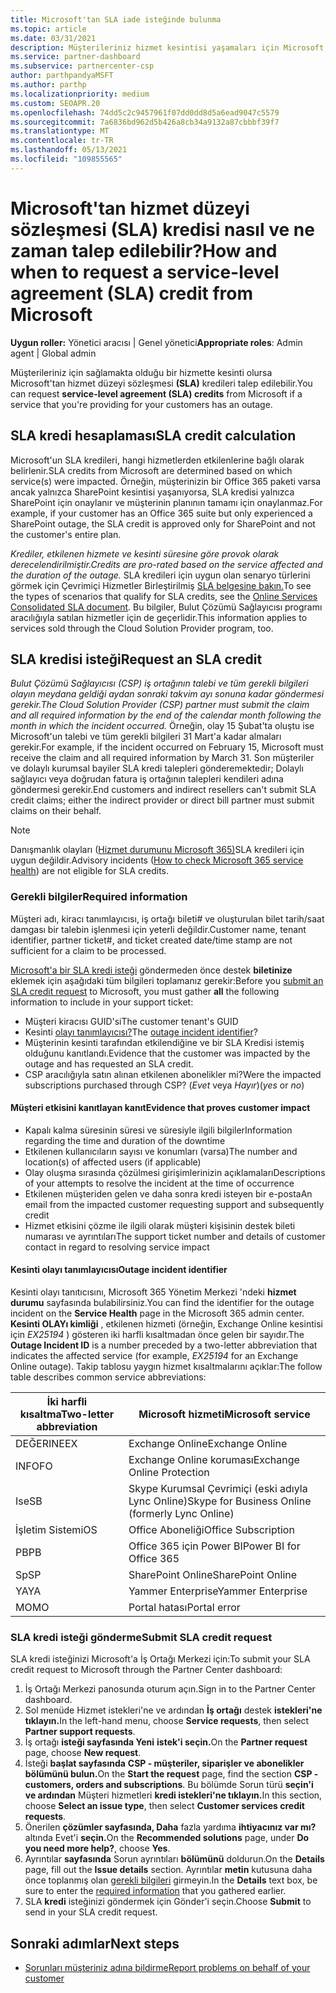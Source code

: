 ```yaml
---
title: Microsoft'tan SLA iade isteğinde bulunma
ms.topic: article
ms.date: 03/31/2021
description: Müşterileriniz hizmet kesintisi yaşamaları için Microsoft'tan hizmet düzeyi sözleşmesi (SLA) kredisi talep etmek için avantajları, kısıtlamaları ve yordamları öğrenin.
ms.service: partner-dashboard
ms.subservice: partnercenter-csp
author: parthpandyaMSFT
ms.author: parthp
ms.localizationpriority: medium
ms.custom: SEOAPR.20
ms.openlocfilehash: 74dd5c2c9457961f07dd0dd8d5a6ead9047c5579
ms.sourcegitcommit: 7a6836bd962d5b426a8cb34a9132a87cbbbf39f7
ms.translationtype: MT
ms.contentlocale: tr-TR
ms.lasthandoff: 05/13/2021
ms.locfileid: "109855565"
---
```

# <a name="how-and-when-to-request-a-service-level-agreement-sla-credit-from-microsoft"></a><span data-ttu-id="e3acd-103">Microsoft'tan hizmet düzeyi sözleşmesi (SLA) kredisi nasıl ve ne zaman talep edilebilir?</span><span class="sxs-lookup"><span data-stu-id="e3acd-103">How and when to request a service-level agreement (SLA) credit from Microsoft</span></span>

<span data-ttu-id="e3acd-104">**Uygun roller:** Yönetici aracısı | Genel yönetici</span><span class="sxs-lookup"><span data-stu-id="e3acd-104">**Appropriate roles**: Admin agent | Global admin</span></span>

<span data-ttu-id="e3acd-105">Müşterileriniz için sağlamakta olduğu bir hizmette kesinti olursa Microsoft'tan hizmet düzeyi sözleşmesi **(SLA)** kredileri talep edilebilir.</span><span class="sxs-lookup"><span data-stu-id="e3acd-105">You can request **service-level agreement (SLA) credits** from Microsoft if a service that you're providing for your customers has an outage.</span></span>

## <a name="sla-credit-calculation"></a><span data-ttu-id="e3acd-106">SLA kredi hesaplaması</span><span class="sxs-lookup"><span data-stu-id="e3acd-106">SLA credit calculation</span></span>

<span data-ttu-id="e3acd-107">Microsoft'un SLA kredileri, hangi hizmetlerden etkilenlerine bağlı olarak belirlenir.</span><span class="sxs-lookup"><span data-stu-id="e3acd-107">SLA credits from Microsoft are determined based on which service(s) were impacted.</span></span> <span data-ttu-id="e3acd-108">Örneğin, müşterinizin bir Office 365 paketi varsa ancak yalnızca SharePoint kesintisi yaşanıyorsa, SLA kredisi yalnızca SharePoint için onaylanır ve müşterinin planının tamamı için onaylanmaz.</span><span class="sxs-lookup"><span data-stu-id="e3acd-108">For example, if your customer has an Office 365 suite but only experienced a SharePoint outage, the SLA credit is approved only for SharePoint and not the customer's entire plan.</span></span>

<span data-ttu-id="e3acd-109">*Krediler, etkilenen hizmete ve kesinti süresine göre provok olarak derecelendirilmiştir.*</span><span class="sxs-lookup"><span data-stu-id="e3acd-109">*Credits are pro-rated based on the service affected and the duration of the outage.*</span></span> <span data-ttu-id="e3acd-110">SLA kredileri için uygun olan senaryo türlerini görmek için Çevrimiçi Hizmetler Birleştirilmiş [SLA belgesine bakın.](http://www.microsoftvolumelicensing.com/DocumentSearch.aspx?Mode=3&DocumentTypeId=37)</span><span class="sxs-lookup"><span data-stu-id="e3acd-110">To see the types of scenarios that qualify for SLA credits, see the [Online Services Consolidated SLA document](http://www.microsoftvolumelicensing.com/DocumentSearch.aspx?Mode=3&DocumentTypeId=37).</span></span> <span data-ttu-id="e3acd-111">Bu bilgiler, Bulut Çözümü Sağlayıcısı programı aracılığıyla satılan hizmetler için de geçerlidir.</span><span class="sxs-lookup"><span data-stu-id="e3acd-111">This information applies to services sold through the Cloud Solution Provider program, too.</span></span>


## <a name="request-an-sla-credit"></a><span data-ttu-id="e3acd-112">SLA kredisi isteği</span><span class="sxs-lookup"><span data-stu-id="e3acd-112">Request an SLA credit</span></span>

<span data-ttu-id="e3acd-113">*Bulut Çözümü Sağlayıcısı (CSP) iş ortağının talebi ve tüm gerekli bilgileri olayın meydana geldiği aydan sonraki takvim ayı sonuna kadar göndermesi gerekir.*</span><span class="sxs-lookup"><span data-stu-id="e3acd-113">*The Cloud Solution Provider (CSP) partner must submit the claim and all required information by the end of the calendar month following the month in which the incident occurred.*</span></span> <span data-ttu-id="e3acd-114">Örneğin, olay 15 Şubat'ta oluştu ise Microsoft'un talebi ve tüm gerekli bilgileri 31 Mart'a kadar almaları gerekir.</span><span class="sxs-lookup"><span data-stu-id="e3acd-114">For example, if the incident occurred on February 15, Microsoft must receive the claim and all required information by March 31.</span></span> <span data-ttu-id="e3acd-115">Son müşteriler ve dolaylı kurumsal bayiler SLA kredi talepleri gönderemektedir; Dolaylı sağlayıcı veya doğrudan fatura iş ortağının talepleri kendileri adına göndermesi gerekir.</span><span class="sxs-lookup"><span data-stu-id="e3acd-115">End customers and indirect resellers can't submit SLA credit claims; either the indirect provider or direct bill partner must submit claims on their behalf.</span></span>

>[!NOTE]
><span data-ttu-id="e3acd-116">Danışmanlık olayları ([Hizmet durumunu Microsoft 365)](https://docs.microsoft.com/microsoft-365/enterprise/view-service-health?&preserve-view=trueo365-worldwide#incidents-and-advisories)SLA kredileri için uygun değildir.</span><span class="sxs-lookup"><span data-stu-id="e3acd-116">Advisory incidents ([How to check Microsoft 365 service health](https://docs.microsoft.com/microsoft-365/enterprise/view-service-health?&preserve-view=trueo365-worldwide#incidents-and-advisories)) are not eligible for SLA credits.</span></span>

### <a name="required-information"></a><span data-ttu-id="e3acd-117">Gerekli bilgiler</span><span class="sxs-lookup"><span data-stu-id="e3acd-117">Required information</span></span>

<span data-ttu-id="e3acd-118">Müşteri adı, kiracı tanımlayıcısı, iş ortağı bileti# ve oluşturulan bilet tarih/saat damgası bir talebin işlenmesi için yeterli değildir.</span><span class="sxs-lookup"><span data-stu-id="e3acd-118">Customer name, tenant identifier, partner ticket#, and ticket created date/time stamp are not sufficient for a claim to be processed.</span></span>

<span data-ttu-id="e3acd-119">[Microsoft'a bir SLA kredi isteği](#submit-sla-credit-request) göndermeden önce destek **biletinize** eklemek için aşağıdaki tüm bilgileri toplamanız gerekir:</span><span class="sxs-lookup"><span data-stu-id="e3acd-119">Before you [submit an SLA credit request](#submit-sla-credit-request) to Microsoft, you must gather **all** the following information to include in your support ticket:</span></span>

- <span data-ttu-id="e3acd-120">Müşteri kiracısı GUID'si</span><span class="sxs-lookup"><span data-stu-id="e3acd-120">The customer tenant's GUID</span></span>
- <span data-ttu-id="e3acd-121">Kesinti [olayı tanımlayıcısı?](#outage-incident-identifier)</span><span class="sxs-lookup"><span data-stu-id="e3acd-121">The [outage incident identifier](#outage-incident-identifier)?</span></span>
- <span data-ttu-id="e3acd-122">Müşterinin kesinti tarafından etkilendiğine ve bir SLA Kredisi istemiş olduğunu kanıtlandı.</span><span class="sxs-lookup"><span data-stu-id="e3acd-122">Evidence that the customer was impacted by the outage and has requested an SLA credit.</span></span>
- <span data-ttu-id="e3acd-123">CSP aracılığıyla satın alınan etkilenen abonelikler mi?</span><span class="sxs-lookup"><span data-stu-id="e3acd-123">Were the impacted subscriptions purchased through CSP?</span></span> <span data-ttu-id="e3acd-124">(*Evet* veya *Hayır*)</span><span class="sxs-lookup"><span data-stu-id="e3acd-124">(*yes* or *no*)</span></span>

#### <a name="evidence-that-proves-customer-impact"></a><span data-ttu-id="e3acd-125">Müşteri etkisini kanıtlayan kanıt</span><span class="sxs-lookup"><span data-stu-id="e3acd-125">Evidence that proves customer impact</span></span>

- <span data-ttu-id="e3acd-126">Kapalı kalma süresinin süresi ve süresiyle ilgili bilgiler</span><span class="sxs-lookup"><span data-stu-id="e3acd-126">Information regarding the time and duration of the downtime</span></span>
- <span data-ttu-id="e3acd-127">Etkilenen kullanıcıların sayısı ve konumları (varsa)</span><span class="sxs-lookup"><span data-stu-id="e3acd-127">The number and location(s) of affected users (if applicable)</span></span>
- <span data-ttu-id="e3acd-128">Olay oluşma sırasında çözülmesi girişimlerinizin açıklamaları</span><span class="sxs-lookup"><span data-stu-id="e3acd-128">Descriptions of your attempts to resolve the incident at the time of occurrence</span></span>
- <span data-ttu-id="e3acd-129">Etkilenen müşteriden gelen ve daha sonra kredi isteyen bir e-posta</span><span class="sxs-lookup"><span data-stu-id="e3acd-129">An email from the impacted customer requesting support and subsequently credit</span></span>
- <span data-ttu-id="e3acd-130">Hizmet etkisini çözme ile ilgili olarak müşteri kişisinin destek bileti numarası ve ayrıntıları</span><span class="sxs-lookup"><span data-stu-id="e3acd-130">The support ticket number and details of customer contact in regard to resolving service impact</span></span>


#### <a name="outage-incident-identifier"></a><span data-ttu-id="e3acd-131">Kesinti olayı tanımlayıcısı</span><span class="sxs-lookup"><span data-stu-id="e3acd-131">Outage incident identifier</span></span>

<span data-ttu-id="e3acd-132">Kesinti olayı tanıtıcısını, Microsoft 365 Yönetim Merkezi 'ndeki **hizmet durumu** sayfasında bulabilirsiniz.</span><span class="sxs-lookup"><span data-stu-id="e3acd-132">You can find the identifier for the outage incident on the **Service Health** page in the Microsoft 365 admin center.</span></span> <span data-ttu-id="e3acd-133">**Kesinti OLAYı kimliği** , etkilenen hizmeti (örneğin, Exchange Online kesintisi için *EX25194* ) gösteren iki harfli kısaltmadan önce gelen bir sayıdır.</span><span class="sxs-lookup"><span data-stu-id="e3acd-133">The **Outage Incident ID** is a number preceded by a two-letter abbreviation that indicates the affected service (for example, *EX25194* for an Exchange Online outage).</span></span> <span data-ttu-id="e3acd-134">Takip tablosu yaygın hizmet kısaltmalarını açıklar:</span><span class="sxs-lookup"><span data-stu-id="e3acd-134">The follow table describes common service abbreviations:</span></span>

| <span data-ttu-id="e3acd-135">İki harfli kısaltma</span><span class="sxs-lookup"><span data-stu-id="e3acd-135">Two-letter abbreviation</span></span> | <span data-ttu-id="e3acd-136">Microsoft hizmeti</span><span class="sxs-lookup"><span data-stu-id="e3acd-136">Microsoft service</span></span> |
| ----------------------- | ----------------- |
| <span data-ttu-id="e3acd-137">DEĞERINE</span><span class="sxs-lookup"><span data-stu-id="e3acd-137">EX</span></span> | <span data-ttu-id="e3acd-138">Exchange Online</span><span class="sxs-lookup"><span data-stu-id="e3acd-138">Exchange Online</span></span> |
| <span data-ttu-id="e3acd-139">INFO</span><span class="sxs-lookup"><span data-stu-id="e3acd-139">FO</span></span> | <span data-ttu-id="e3acd-140">Exchange Online koruması</span><span class="sxs-lookup"><span data-stu-id="e3acd-140">Exchange Online Protection</span></span> |
| <span data-ttu-id="e3acd-141">Ise</span><span class="sxs-lookup"><span data-stu-id="e3acd-141">SB</span></span> | <span data-ttu-id="e3acd-142">Skype Kurumsal Çevrimiçi (eski adıyla Lync Online)</span><span class="sxs-lookup"><span data-stu-id="e3acd-142">Skype for Business Online (formerly Lync Online)</span></span> |
| <span data-ttu-id="e3acd-143">İşletim Sistemi</span><span class="sxs-lookup"><span data-stu-id="e3acd-143">OS</span></span> | <span data-ttu-id="e3acd-144">Office Aboneliği</span><span class="sxs-lookup"><span data-stu-id="e3acd-144">Office Subscription</span></span> |
| <span data-ttu-id="e3acd-145">PB</span><span class="sxs-lookup"><span data-stu-id="e3acd-145">PB</span></span> | <span data-ttu-id="e3acd-146">Office 365 için Power BI</span><span class="sxs-lookup"><span data-stu-id="e3acd-146">Power BI for Office 365</span></span> |
| <span data-ttu-id="e3acd-147">Sp</span><span class="sxs-lookup"><span data-stu-id="e3acd-147">SP</span></span> | <span data-ttu-id="e3acd-148">SharePoint Online</span><span class="sxs-lookup"><span data-stu-id="e3acd-148">SharePoint Online</span></span> |
| <span data-ttu-id="e3acd-149">YA</span><span class="sxs-lookup"><span data-stu-id="e3acd-149">YA</span></span> | <span data-ttu-id="e3acd-150">Yammer Enterprise</span><span class="sxs-lookup"><span data-stu-id="e3acd-150">Yammer Enterprise</span></span> |
| <span data-ttu-id="e3acd-151">MO</span><span class="sxs-lookup"><span data-stu-id="e3acd-151">MO</span></span> | <span data-ttu-id="e3acd-152">Portal hatası</span><span class="sxs-lookup"><span data-stu-id="e3acd-152">Portal error</span></span> |

### <a name="submit-sla-credit-request"></a><span data-ttu-id="e3acd-153">SLA kredi isteği gönderme</span><span class="sxs-lookup"><span data-stu-id="e3acd-153">Submit SLA credit request</span></span>

<span data-ttu-id="e3acd-154">SLA kredi isteğinizi Microsoft'a İş Ortağı Merkezi için:</span><span class="sxs-lookup"><span data-stu-id="e3acd-154">To submit your SLA credit request to Microsoft through the Partner Center dashboard:</span></span>

1. <span data-ttu-id="e3acd-155">İş Ortağı Merkezi panosunda oturum açın.</span><span class="sxs-lookup"><span data-stu-id="e3acd-155">Sign in to the Partner Center dashboard.</span></span>
2. <span data-ttu-id="e3acd-156">Sol menüde Hizmet istekleri'ne ve ardından **İş ortağı** destek **istekleri'ne tıklayın.**</span><span class="sxs-lookup"><span data-stu-id="e3acd-156">In the left-hand menu, choose **Service requests**, then select **Partner support requests**.</span></span>
3. <span data-ttu-id="e3acd-157">İş ortağı **isteği sayfasında Yeni** **istek'i seçin.**</span><span class="sxs-lookup"><span data-stu-id="e3acd-157">On the **Partner request** page, choose **New request**.</span></span>
4. <span data-ttu-id="e3acd-158">İsteği **başlat sayfasında** **CSP - müşteriler, siparişler ve abonelikler bölümünü bulun.**</span><span class="sxs-lookup"><span data-stu-id="e3acd-158">On the **Start the request** page, find the section **CSP - customers, orders and subscriptions**.</span></span> <span data-ttu-id="e3acd-159">Bu bölümde Sorun türü **seçin'i ve ardından** Müşteri hizmetleri **kredi istekleri'ne tıklayın.**</span><span class="sxs-lookup"><span data-stu-id="e3acd-159">In this section, choose **Select an issue type**, then select **Customer services credit requests**.</span></span>
5. <span data-ttu-id="e3acd-160">Önerilen **çözümler sayfasında, Daha** fazla yardıma **ihtiyacınız var mı?** altında Evet'i **seçin.**</span><span class="sxs-lookup"><span data-stu-id="e3acd-160">On the **Recommended solutions** page, under **Do you need more help?**, choose **Yes**.</span></span>
6. <span data-ttu-id="e3acd-161">Ayrıntılar **sayfasında** Sorun ayrıntıları **bölümünü** doldurun.</span><span class="sxs-lookup"><span data-stu-id="e3acd-161">On the **Details** page, fill out the **Issue details** section.</span></span> <span data-ttu-id="e3acd-162">Ayrıntılar **metin** kutusuna daha önce toplanmış olan [gerekli bilgileri](#required-information) girmeyin.</span><span class="sxs-lookup"><span data-stu-id="e3acd-162">In the **Details** text box, be sure to enter the [required information](#required-information) that you gathered earlier.</span></span>
7. <span data-ttu-id="e3acd-163">SLA **kredi** isteğinizi göndermek için Gönder'i seçin.</span><span class="sxs-lookup"><span data-stu-id="e3acd-163">Choose **Submit** to send in your SLA credit request.</span></span>

## <a name="next-steps"></a><span data-ttu-id="e3acd-164">Sonraki adımlar</span><span class="sxs-lookup"><span data-stu-id="e3acd-164">Next steps</span></span>

- [<span data-ttu-id="e3acd-165">Sorunları müşteriniz adına bildirme</span><span class="sxs-lookup"><span data-stu-id="e3acd-165">Report problems on behalf of your customer</span></span>](report-problems-on-behalf-of-a-customer.md)
